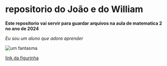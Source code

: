 # repositorio do João e do William


**Este repositorio vai servir para guardar arquivos na aula de matematica 2 no ano de 2024**


*Eu sou um aluno que adora aprender*

![um fantasma](https://media.tenor.com/alQbgygJjc0AAAAi/pog-meme.gif)

[link da figurinha](https://media1.tenor.com/m/o_tU_5zczwcAAAAd/mr-bean-mrbean.gif)
